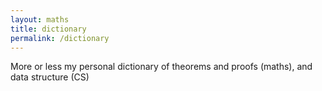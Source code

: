 ```yaml
---
layout: maths
title: dictionary
permalink: /dictionary
---
```

More or less my personal dictionary of theorems and proofs (maths), and data structure (CS)

